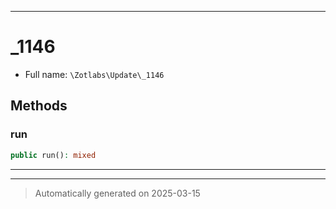 ***

# _1146





* Full name: `\Zotlabs\Update\_1146`




## Methods


### run



```php
public run(): mixed
```












***


***
> Automatically generated on 2025-03-15
